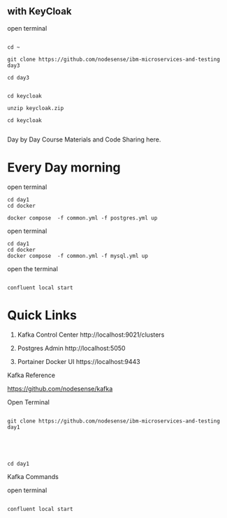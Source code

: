 ## with KeyCloak

open terminal

```

cd ~

git clone https://github.com/nodesense/ibm-microservices-and-testing day3

cd day3


cd keycloak

unzip keycloak.zip

cd keycloak 


```



Day by Day Course Materials and Code Sharing here.

# Every Day morning

open terminal 

```
cd day1
cd docker

docker compose  -f common.yml -f postgres.yml up
```

open terminal 
```
cd day1
cd docker
docker compose  -f common.yml -f mysql.yml up

```

open the terminal

```

confluent local start
```


# Quick Links


1. Kafka Control Center  http://localhost:9021/clusters

2. Postgres Admin    http://localhost:5050

3. Portainer Docker UI   https://localhost:9443 


Kafka Reference

https://github.com/nodesense/kafka



Open Terminal 

```

git clone https://github.com/nodesense/ibm-microservices-and-testing  day1





cd day1
```

Kafka Commands


open terminal 


```

confluent local start

```


